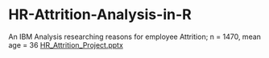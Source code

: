 # HR-Attrition-Analysis-in-R
An IBM Analysis researching reasons for employee Attrition; n = 1470, mean age = 36
[HR_Attrition_Project.pptx](https://github.com/user-attachments/files/19061026/HR_Attrition_Project.pptx)


